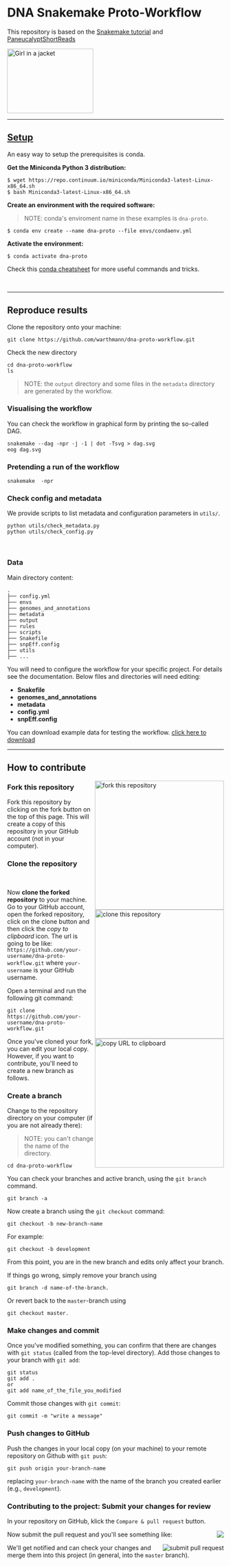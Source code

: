# DNA Snakemake Proto-Workflow

This repository is based on the [Snakemake tutorial](http://snakemake.readthedocs.io/en/latest/tutorial/welcome.html) and [PaneucalyptShortReads](https://github.com/kdmurray91/PaneucalyptShortReads)


 <img src="https://divingintogeneticsandgenomics.rbind.io/img/snakemake.png" alt="Girl in a jacket" width="200" height="150">  

----

## [Setup](https://snakemake.readthedocs.io/en/stable/tutorial/setup.html)

An easy way to setup the prerequisites is conda.

**Get the Miniconda Python 3 distribution:**

```
$ wget https://repo.continuum.io/miniconda/Miniconda3-latest-Linux-x86_64.sh
$ bash Miniconda3-latest-Linux-x86_64.sh
```

**Create an environment with the required software:**

> NOTE: conda's enviroment name in these examples is `dna-proto`.

```
$ conda env create --name dna-proto --file envs/condaenv.yml
```

**Activate the environment:**

```
$ conda activate dna-proto
```

Check this [conda cheatsheet](https://gist.github.com/mv-lab/62318ff0023bd626f1e05ed9c0155fd5) for more useful commands and tricks.

<br>

----


## Reproduce results

Clone the repository onto your machine:

```
git clone https://github.com/warthmann/dna-proto-workflow.git
```
Check the new directory
```
cd dna-proto-workflow
ls
```

> NOTE: the ```output``` directory and some files in the ```metadata``` directory are generated by the workflow.

### Visualising the workflow
You can check the workflow in graphical form by printing the so-called DAG.

```
snakemake --dag -npr -j -1 | dot -Tsvg > dag.svg
eog dag.svg
```

### Pretending a run of the workflow

```
snakemake  -npr
```
### Check config and metadata

We provide scripts to list metadata and configuration parameters in ```utils/```.

```
python utils/check_metadata.py
python utils/check_config.py
```

<br>


### Data

Main directory content:

```
.
├── config.yml
├── envs
├── genomes_and_annotations
├── metadata
├── output
├── rules
├── scripts
├── Snakefile
├── snpEff.config
├── utils
├── ...
```

You will need to configure the workflow for your specific project. For details see the documentation.
Below files and directories will need editing:

- **Snakefile**
- **genomes_and_annotations**
- **metadata**
- **config.yml**
- **snpEff.config**

You can download example data for testing the workflow. [click here to download](https://drive.google.com/drive/folders/1kpJsghU-jNTSKC9uEB9khos390lZNROr?usp=sharing)

-----

## How to contribute

<img align="right" width="300" src="https://github.com/firstcontributions/first-contributions/raw/master/assets/fork.png" alt="fork this repository" />

### Fork this repository

Fork this repository by clicking on the fork button on the top of this page.
This will create a copy of this repository in your GitHub account (not in your computer).


### Clone the repository

<br>

<img align="right" width="300" src="https://i.ibb.co/yVWsByF/Screenshot-from-2019-12-18-10-38-25.png" alt="clone this repository" />

Now **clone the forked repository** to your machine.
Go to your GitHub account, open the forked repository, click on the clone button and then click the *copy to clipboard* icon. The url is going to be like: ```https://github.com/your-username/dna-proto-workflow.git``` where `your-username` is your GitHub username.

Open a terminal and run the following git command:

```
git clone https://github.com/your-username/dna-proto-workflow.git
```

<img align="right" width="300" src="https://github.com/firstcontributions/first-contributions/raw/master/assets/copy-to-clipboard.png" alt="copy URL to clipboard" />

Once you've cloned your fork, you can edit your local copy. However, if you want to contribute, you'll need to create a new branch as follows.

### Create a branch

Change to the repository directory on your computer (if you are not already there):
> NOTE: you can't change the name of the directory.

```
cd dna-proto-workflow
```

You can check your branches and active branch, using the ```git branch``` command.
```
git branch -a
```

Now create a branch using the `git checkout` command:
```
git checkout -b new-branch-name
```

For example:
```
git checkout -b development
```

From this point, you are in the new branch and edits only affect your branch.

If things go wrong, simply remove your branch using
```
git branch -d name-of-the-branch.
```

Or revert back to the `master`-branch using
```
git checkout master.
```

### Make changes and commit

Once you've modified something, you can confirm that there are changes with `git status` (called from the top-level directory).
Add those changes to your branch with `git add`:

```
git status
git add .
or
git add name_of_the_file_you_modified
```

Commit those changes with `git commit`:
```
git commit -m "write a message"
```

### Push changes to GitHub

Push the changes in your local copy (on your machine) to your remote repository on Github with `git push`:
```
git push origin your-branch-name
```
replacing `your-branch-name` with the name of the branch you created earlier (e.g., `development`).


### Contributing to the project: Submit your changes for review

In your repository on GitHub, klick the `Compare & pull request` button.

<img style="float: right;" src="https://i.ibb.co/N7np2Ch/compare-and-pull.png" />

Now submit the pull request and you'll see something like:

<img style="float: right;" src="https://help.github.com/assets/images/help/pull_requests/pull-request-review-edit-branch.png" alt="submit pull request" />

We'll get notified and can check your changes and merge them into this project (in general, into the `master` branch).
